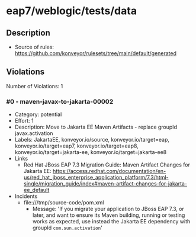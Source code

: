 # eap7/weblogic/tests/data
## Description

* Source of rules: https://github.com/konveyor/rulesets/tree/main/default/generated
## Violations
Number of Violations: 1
### #0 - maven-javax-to-jakarta-00002
* Category: potential
* Effort: 1
* Description: Move to Jakarta EE Maven Artifacts - replace groupId javax.activation
* Labels: JakartaEE, konveyor.io/source, konveyor.io/target=eap, konveyor.io/target=eap7, konveyor.io/target=eap8, konveyor.io/target=jakarta-ee, konveyor.io/target=jakarta-ee8
* Links
  * Red Hat JBoss EAP 7.3 Migration Guide: Maven Artifact Changes for Jakarta EE: https://access.redhat.com/documentation/en-us/red_hat_jboss_enterprise_application_platform/7.3/html-single/migration_guide/index#maven-artifact-changes-for-jakarta-ee_default
* Incidents
  * file:///tmp/source-code/pom.xml
      * Message: 'If you migrate your application to JBoss EAP 7.3, or later, and want to ensure its Maven building, running or testing works as expected, use instead the Jakarta EE dependency with groupId `com.sun.activation`'

